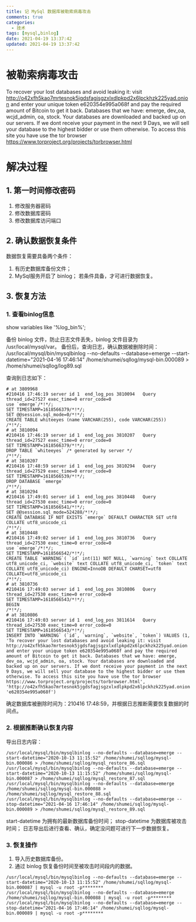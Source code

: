 ```yaml
---
title: 记 MySql 数据库被勒索病毒攻击
comments: true
categories:
  - 技术
tags: [mysql,binlog]
date: 2021-04-19 13:37:42
updated: 2021-04-19 13:37:42
---
```


# 被勒索病毒攻击

To recover your lost databases and avoid leaking it: visit http://o42xfh5kao7mrtesnok5jgdsfagjsgzxlxdlpkpd2x6lpckhzk225yad.onion and enter your unique token e620354e995a068f and pay the required amount of Bitcoin to get it back. Databases that we have: emerge, dev_oa, wcjd_admin, oa, stock. Your databases are downloaded and backed up on our servers. If we dont receive your payment in the next 9 Days, we will sell your database to the highest bidder or use them otherwise. To access this site you have use the tor browser https://www.torproject.org/projects/torbrowser.html

# 解决过程
## 1. 第一时间修改密码
1. 修改服务器密码
2. 修改数据库密码
3. 修改数据库访问端口
## 2. 确认数据恢复条件
数据恢复需要具备两个条件：
1. 有历史数据库备份文件；
2. MySql服务开启了 binlog；
若条件具备，才可进行数据恢复。
## 3. 恢复方法
### 1. 查看binlog信息
show variables like '%log_bin%';

备份 binlog 文件，防止日志文件丢失，binlog 文件目录为 /usr/local/mysql/var。
备份后，查询日志，确认数据被删除时间：
/usr/local/mysql/bin/mysqlbinlog --no-defaults --database=emerge --start-datetime="2021-04-16 17:46:14" /home/shumei/sqllog/mysql-bin.000089 > /home/shumei/sqllog/log89.sql

查询到日志如下：
```
# at 3809968
#210416 17:46:19 server id 1  end_log_pos 3810094 	Query	thread_id=27527	exec_time=0	error_code=0
use `emerge`/*!*/;
SET TIMESTAMP=1618566379/*!*/;
SET @@session.sql_mode=0/*!*/;
CREATE TABLE whiteeyes (name VARCHAR(255), code VARCHAR(255))
/*!*/;
# at 3810094
#210416 17:46:19 server id 1  end_log_pos 3810207 	Query	thread_id=27527	exec_time=0	error_code=0
SET TIMESTAMP=1618566379/*!*/;
DROP TABLE `whiteeyes` /* generated by server */
/*!*/;
# at 3810207
#210416 17:48:59 server id 1  end_log_pos 3810294 	Query	thread_id=27529	exec_time=0	error_code=0
SET TIMESTAMP=1618566539/*!*/;
DROP DATABASE `emerge`
/*!*/;
# at 3810294
#210416 17:49:01 server id 1  end_log_pos 3810448 	Query	thread_id=27530	exec_time=0	error_code=0
SET TIMESTAMP=1618566541/*!*/;
SET @@session.sql_mode=524288/*!*/;
CREATE DATABASE IF NOT EXISTS `emerge` DEFAULT CHARACTER SET utf8 COLLATE utf8_unicode_ci
/*!*/;
# at 3810448
#210416 17:49:02 server id 1  end_log_pos 3810736 	Query	thread_id=27530	exec_time=0	error_code=0
use `emerge`/*!*/;
SET TIMESTAMP=1618566542/*!*/;
CREATE TABLE `WARNING`( `id` int(11) NOT NULL, `warning` text COLLATE utf8_unicode_ci, `website` text COLLATE utf8_unicode_ci, `token` text COLLATE utf8_unicode_ci) ENGINE=InnoDB DEFAULT CHARSET=utf8 COLLATE=utf8_unicode_ci
/*!*/;
# at 3810736
#210416 17:49:03 server id 1  end_log_pos 3810806 	Query	thread_id=27530	exec_time=0	error_code=0
SET TIMESTAMP=1618566543/*!*/;
BEGIN
/*!*/;
# at 3810806
#210416 17:49:03 server id 1  end_log_pos 3811614 	Query	thread_id=27530	exec_time=0	error_code=0
SET TIMESTAMP=1618566543/*!*/;
INSERT INTO `WARNING` (`id`, `warning`, `website`, `token`) VALUES (1, 'To recover your lost databases and avoid leaking it: visit http://o42xfh5kao7mrtesnok5jgdsfagjsgzxlxdlpkpd2x6lpckhzk225yad.onion and enter your unique token e620354e995a068f and pay the required amount of Bitcoin to get it back. Databases that we have: emerge, dev_oa, wcjd_admin, oa, stock. Your databases are downloaded and backed up on our servers. If we dont receive your payment in the next 9 Days, we will sell your database to the highest bidder or use them otherwise. To access this site you have use the tor browser https://www.torproject.org/projects/torbrowser.html', 'http://o42xfh5kao7mrtesnok5jgdsfagjsgzxlxdlpkpd2x6lpckhzk225yad.onion', 'e620354e995a068f')
```

确定数据库被删除时间为：210416 17:48:59，并根据日志推断需要恢复数据的时间点。
### 2. 根据推断确认恢复内容
导出日志内容：
```
/usr/local/mysql/bin/mysqlbinlog --no-defaults --database=emerge --start-datetime="2020-10-13 11:15:52" /home/shumei/sqllog/mysql-bin.000086 > /home/shumei/sqllog/mysql_restore_86.sql
/usr/local/mysql/bin/mysqlbinlog --no-defaults --database=emerge --start-datetime="2020-10-13 11:15:52" /home/shumei/sqllog/mysql-bin.000087 > /home/shumei/sqllog/mysql_restore_87.sql
/usr/local/mysql/bin/mysqlbinlog --no-defaults --database=emerge /home/shumei/sqllog/mysql-bin.000088 > /home/shumei/sqllog/mysql_restore_88.sql
/usr/local/mysql/bin/mysqlbinlog --no-defaults --database=emerge --stop-datetime="2021-04-16 17:46:14" /home/shumei/sqllog/mysql-bin.000089 > /home/shumei/sqllog/mysql_restore_89.sql
```

start-datetime 为拥有的最新数据库备份时间；
stop-datetime 为数据库被攻击时间；
日志导出后进行查看、确认，确定没问题可进行下一步数据恢复。
### 3. 恢复操作
1. 导入历史数据库备份。
2. 通过 binlog 恢复备份时间至被攻击时间段内的数据。

```
/usr/local/mysql/bin/mysqlbinlog --no-defaults --database=emerge --start-datetime="2020-10-13 11:15:52" /home/shumei/sqllog/mysql-bin.000087 | mysql -u root -p********
/usr/local/mysql/bin/mysqlbinlog --no-defaults --database=emerge /home/shumei/sqllog/mysql-bin.000088 | mysql -u root -p********
/usr/local/mysql/bin/mysqlbinlog --no-defaults --database=emerge --stop-datetime="2021-04-16 17:46:14" /home/shumei/sqllog/mysql-bin.000089 | mysql -u root -p********
```
